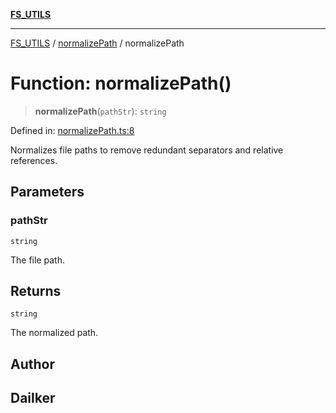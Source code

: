 [**FS_UTILS**](../../README.md)

***

[FS_UTILS](../../README.md) / [normalizePath](../README.md) / normalizePath

# Function: normalizePath()

> **normalizePath**(`pathStr`): `string`

Defined in: [normalizePath.ts:8](https://github.com/dailker/everyutil/blob/26e2bb73429918cf0d08899e9efd90b82a42c92e/src/fs/normalizePath.ts#L8)

Normalizes file paths to remove redundant separators and relative references.

## Parameters

### pathStr

`string`

The file path.

## Returns

`string`

The normalized path.

## Author

## Dailker
